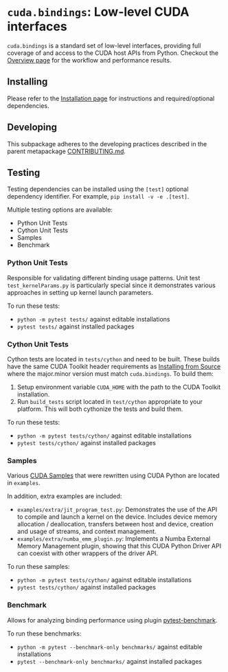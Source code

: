 # `cuda.bindings`: Low-level CUDA interfaces

`cuda.bindings` is a standard set of low-level interfaces, providing full coverage of and access to the CUDA host APIs from Python. Checkout the [Overview page](https://nvidia.github.io/cuda-python/cuda-bindings/latest/overview.html) for the workflow and performance results.

## Installing

Please refer to the [Installation page](https://nvidia.github.io/cuda-python/cuda-bindings/latest/install.html) for instructions and required/optional dependencies.

## Developing

This subpackage adheres to the developing practices described in the parent metapackage [CONTRIBUTING.md](https://github.com/NVIDIA/cuda-python/blob/main/CONTRIBUTING.md).

## Testing

Testing dependencies can be installed using the `[test]` optional dependency identifier. For example, `pip install -v -e .[test]`.

Multiple testing options are available:

* Python Unit Tests
* Cython Unit Tests
* Samples
* Benchmark

### Python Unit Tests

Responsible for validating different binding usage patterns. Unit test `test_kernelParams.py` is particularly special since it demonstrates various approaches in setting up kernel launch parameters.

To run these tests:
* `python -m pytest tests/` against editable installations
* `pytest tests/` against installed packages

### Cython Unit Tests

Cython tests are located in `tests/cython` and need to be built. These builds have the same CUDA Toolkit header requirements as [Installing from Source](https://nvidia.github.io/cuda-python/cuda-bindings/latest/install.html#requirements) where the major.minor version must match `cuda.bindings`. To build them:

1. Setup environment variable `CUDA_HOME` with the path to the CUDA Toolkit installation.
2. Run `build_tests` script located in `test/cython` appropriate to your platform. This will both cythonize the tests and build them.

To run these tests:
* `python -m pytest tests/cython/` against editable installations
* `pytest tests/cython/` against installed packages

### Samples

Various [CUDA Samples](https://github.com/NVIDIA/cuda-samples/tree/master) that were rewritten using CUDA Python are located in `examples`.

In addition, extra examples are included:

* `examples/extra/jit_program_test.py`: Demonstrates the use of the API to compile and
  launch a kernel on the device. Includes device memory allocation /
  deallocation, transfers between host and device, creation and usage of
  streams, and context management.
* `examples/extra/numba_emm_plugin.py`: Implements a Numba External Memory Management
  plugin, showing that this CUDA Python Driver API can coexist with other
  wrappers of the driver API.

To run these samples:
* `python -m pytest tests/cython/` against editable installations
* `pytest tests/cython/` against installed packages

### Benchmark

Allows for analyzing binding performance using plugin [pytest-benchmark](https://github.com/ionelmc/pytest-benchmark).

To run these benchmarks:
* `python -m pytest --benchmark-only benchmarks/` against editable installations
* `pytest --benchmark-only benchmarks/` against installed packages
